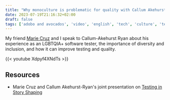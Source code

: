 ```yaml
---
title: "Why monoculture is problematic for quality with Callum Akehurst-Ryan (Adobo & Avocados #9)"
date: 2023-07-19T21:16:32+02:00
draft: false
tags: ['adobo and avocados', 'video', 'english', 'tech', 'culture', 'testing', 'diversity']
---
```

My friend [Marie Cruz](https://testingwithmarie.com) and I speak to Callum-Akehurst Ryan about his experience as an LGBTQIA+ software tester, the importance of diversity and inclusion, and how it can improve testing and quality.

{{< youtube Xdpyf4XNdTs >}}

## Resources

- Marie Cruz and Callum Akehurst-Ryan's joint presentation on [Testing in Story Shaping](https://www.youtube.com/watch?v=XQn0WdHbVtg)